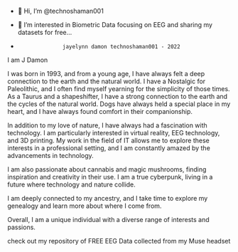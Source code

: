 - 👋 Hi, I’m @technoshaman001
- 👀 I’m interested in Biometric Data focusing on EEG and sharing my datasets for free...

- 					jayelynn damon technoshaman001 - 2022

	
	
	
	


 I am J Damon

 I was born in 1993, and from a young age, I have always felt a deep connection to the earth and the natural world. I have a Nostalgic for Paleolithic, and I often find myself yearning for the simplicity of those times. As a Taurus and a shapeshifter, I have a strong connection to the earth and the cycles of the natural world. Dogs have always held a special place in my heart, and I have always found comfort in their companionship.

In addition to my love of nature, I have always had a fascination with technology. I am particularly interested in virtual reality, EEG technology, and 3D printing. My work in the field of IT allows me to explore these interests in a professional setting, and I am constantly amazed by the advancements in technology.

I am also passionate about cannabis and magic mushrooms, finding inspiration and creativity in their use. I am a true cyberpunk, living in a future where technology and nature collide.

I am deeply connected to my ancestry, and I take time to explore my genealogy and learn more about where I come from.

Overall, I am a unique individual with a diverse range of interests and passions.

check out my repository of FREE EEG Data collected from my Muse headset

<!---
technoshaman001/technoshaman001 is a ✨ special ✨ repository because its `README.md` (this file) appears on your GitHub profile.
You can click the Preview link to take a look at your changes.
--->
